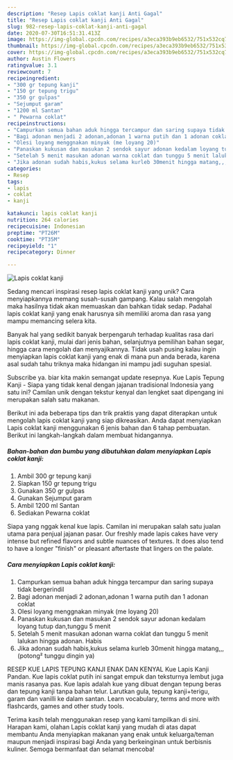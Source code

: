 ```yaml
---
description: "Resep Lapis coklat kanji Anti Gagal"
title: "Resep Lapis coklat kanji Anti Gagal"
slug: 982-resep-lapis-coklat-kanji-anti-gagal
date: 2020-07-30T16:51:31.413Z
image: https://img-global.cpcdn.com/recipes/a3eca393b9eb6532/751x532cq70/lapis-coklat-kanji-foto-resep-utama.jpg
thumbnail: https://img-global.cpcdn.com/recipes/a3eca393b9eb6532/751x532cq70/lapis-coklat-kanji-foto-resep-utama.jpg
cover: https://img-global.cpcdn.com/recipes/a3eca393b9eb6532/751x532cq70/lapis-coklat-kanji-foto-resep-utama.jpg
author: Austin Flowers
ratingvalue: 3.1
reviewcount: 7
recipeingredient:
- "300 gr tepung kanji"
- "150 gr tepung trigu"
- "350 gr gulpas"
- "Sejumput garam"
- "1200 ml Santan"
- " Pewarna coklat"
recipeinstructions:
- "Campurkan semua bahan aduk hingga tercampur dan saring supaya tidak bergerindil"
- "Bagi adonan menjadi 2 adonan,adonan 1 warna putih dan 1 adonan coklat"
- "Olesi loyang menggnakan minyak (me loyang 20)"
- "Panaskan kukusan dan masukan 2 sendok sayur adonan kedalam loyang tutup dan,tunggu 5 menit"
- "Setelah 5 menit masukan adonan warna coklat dan tunggu 5 menit lalukan hingga adonan. Habis"
- "Jika adonan sudah habis,kukus selama kurleb 30menit hingga matang,,,(potong² tunggu dingin ya)"
categories:
- Resep
tags:
- lapis
- coklat
- kanji

katakunci: lapis coklat kanji 
nutrition: 264 calories
recipecuisine: Indonesian
preptime: "PT26M"
cooktime: "PT35M"
recipeyield: "1"
recipecategory: Dinner

---
```



![Lapis coklat kanji](https://img-global.cpcdn.com/recipes/a3eca393b9eb6532/751x532cq70/lapis-coklat-kanji-foto-resep-utama.jpg)

Sedang mencari inspirasi resep lapis coklat kanji yang unik? Cara menyiapkannya memang susah-susah gampang. Kalau salah mengolah maka hasilnya tidak akan memuaskan dan bahkan tidak sedap. Padahal lapis coklat kanji yang enak harusnya sih memiliki aroma dan rasa yang mampu memancing selera kita.

Banyak hal yang sedikit banyak berpengaruh terhadap kualitas rasa dari lapis coklat kanji, mulai dari jenis bahan, selanjutnya pemilihan bahan segar, hingga cara mengolah dan menyajikannya. Tidak usah pusing kalau ingin menyiapkan lapis coklat kanji yang enak di mana pun anda berada, karena asal sudah tahu triknya maka hidangan ini mampu jadi suguhan spesial.

Subscribe ya. biar kita makin semangat update resepnya. Kue Lapis Tepung Kanji - Siapa yang tidak kenal dengan jajanan tradisional Indonesia yang satu ini? Camilan unik dengan tekstur kenyal dan lengket saat dipengang ini merupakan salah satu makanan.


Berikut ini ada beberapa tips dan trik praktis yang dapat diterapkan untuk mengolah lapis coklat kanji yang siap dikreasikan. Anda dapat menyiapkan Lapis coklat kanji menggunakan 6 jenis bahan dan 6 tahap pembuatan. Berikut ini langkah-langkah dalam membuat hidangannya.

<!--inarticleads1-->

##### Bahan-bahan dan bumbu yang dibutuhkan dalam menyiapkan Lapis coklat kanji:

1. Ambil 300 gr tepung kanji
1. Siapkan 150 gr tepung trigu
1. Gunakan 350 gr gulpas
1. Gunakan Sejumput garam
1. Ambil 1200 ml Santan
1. Sediakan  Pewarna coklat


Siapa yang nggak kenal kue lapis. Camilan ini merupakan salah satu jualan utama para penjual jajanan pasar. Our freshly made lapis cakes have very intense but refined flavors and subtle nuances of textures. It does also tend to have a longer &#34;finish&#34; or pleasant aftertaste that lingers on the palate. 

<!--inarticleads2-->

##### Cara menyiapkan Lapis coklat kanji:

1. Campurkan semua bahan aduk hingga tercampur dan saring supaya tidak bergerindil
1. Bagi adonan menjadi 2 adonan,adonan 1 warna putih dan 1 adonan coklat
1. Olesi loyang menggnakan minyak (me loyang 20)
1. Panaskan kukusan dan masukan 2 sendok sayur adonan kedalam loyang tutup dan,tunggu 5 menit
1. Setelah 5 menit masukan adonan warna coklat dan tunggu 5 menit lalukan hingga adonan. Habis
1. Jika adonan sudah habis,kukus selama kurleb 30menit hingga matang,,,(potong² tunggu dingin ya)


RESEP KUE LAPIS TEPUNG KANJI ENAK DAN KENYAL Kue Lapis Kanji Pandan. Kue lapis coklat putih ini sangat empuk dan teksturnya lembut juga manis rasanya pas. Kue lapis adalah kue yang dibuat dengan tepung beras dan tepung kanji tanpa bahan telur. Larutkan gula, tepung kanji+terigu, garam dan vanilli ke dalam santan. Learn vocabulary, terms and more with flashcards, games and other study tools. 

Terima kasih telah menggunakan resep yang kami tampilkan di sini. Harapan kami, olahan Lapis coklat kanji yang mudah di atas dapat membantu Anda menyiapkan makanan yang enak untuk keluarga/teman maupun menjadi inspirasi bagi Anda yang berkeinginan untuk berbisnis kuliner. Semoga bermanfaat dan selamat mencoba!
